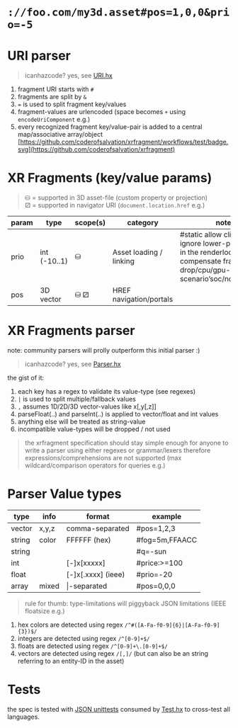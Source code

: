 

# `://foo.com/my3d.asset#pos=1,0,0&prio=-5`

# URI parser

> icanhazcode? yes, see [URI.hx](https://github.com/coderofsalvation/xrfragment/blob/main/src/xrfragment/URI.hx)

1. fragment URI starts with `#`
1. fragments are split by `&`
1. `=` is used to split fragment key/values 
1. fragment-values are urlencoded (space becomes `+` using `encodeUriComponent` e.g.)
1. every recognized fragment key/value-pair is added to a central map/associative array/object
[https://github.com/coderofsalvation/xrfragment/workflows/test/badge.svg](https://github.com/coderofsalvation/xrfragment)

# XR Fragments (key/value params)
 
> ⛁ = supported in 3D asset-file (custom property or projection)<br>
> ⚂ = supported in navigator URI (`document.location.href` e.g.)<br>

| param   | type          | scope(s) | category          | notes                            |
|---------|---------------|-------|--------------------|---------------------------------|
| prio    | int (-10..1)  | ⛁     | Asset loading / linking | \#static allow client to ignore lower-prio objects in the renderloop, to compensate frame-drop/cpu/gpu-overload scenario’soc/notes/prio.md |
| pos     | 3D vector     | ⛁ ⚂   |HREF navigation/portals |  |


# XR Fragments parser
note: community parsers will prolly outperform this initial parser :)
> icanhazcode? yes, see [Parser.hx](https://github.com/coderofsalvation/xrfragment/blob/main/src/xrfragment/Parser.hx)

the gist of it:
1. each key has a regex to validate its value-type (see regexes) 
1. `|` is used to split multiple/fallback values
1. `,` assumes 1D/2D/3D vector-values like x[,y[,z]]
1. parseFloat(..) and parseInt(..) is applied to vector/float and int values 
1. anything else will be treated as string-value 
1. incompatible value-types will be dropped / not used

> the xrfragment specification should stay simple enough
> for anyone to write a parser using either regexes or grammar/lexers
> therefore expressions/comprehensions are not supported (max wildcard/comparison operators for queries e.g.)

# Parser Value types

| type | info | format | example                          |
|------|------|--------|----------------------------------|
|vector| x,y,z| comma-separated    | #pos=1,2,3           |
|string| color| FFFFFF (hex)      | #fog=5m,FFAACC        |
|string|      |                   | #q=-sun               |
|int   |      | [-]x[xxxxx]       | #price:>=100          |
|float |      | [-]x[.xxxx] (ieee)| #prio=-20
|array | mixed| \|-separated      | #pos=0,0,0|90,0,0     |

> rule for thumb: type-limitations will piggyback JSON limitations (IEEE floatsize e.g.)

1. hex colors are detected using regex `/^#([A-Fa-f0-9]{6}|[A-Fa-f0-9]{3})$/`
1. integers are detected using regex `/^[0-9]+$/`
1. floats are detected using regex `/^[0-9]+\.[0-9]+$/`
1. vectors are detected using regex `/[,]/` (but can also be an string referring to an entity-ID in the asset)

# Tests
 
the spec is tested with [JSON unittests](./../src/spec) consumed by [Test.hx](./../src/Test.hx) to cross-test all languages.
